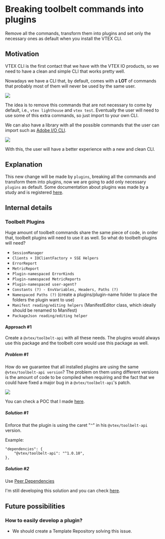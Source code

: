 # Breaking toolbelt commands into plugins

Remove all the commands, transform them into plugins and set only the necessary ones as default when you install the VTEX CLI.

## Motivation

VTEX CLI is the first contact that we have with the VTEX IO products, so we need to have a clean and simple CLI that works pretty well.

Nowadays we have a CLI that, by default, comes with a **LOT** of commands that probably most of them will never be used by the same user.

![](https://i.imgur.com/2GIq2Ep.png)

The idea is to remove this commands that are not necessary to come by default, i.e., `vtex lighthouse` and `vtex test`. Eventually the user will need to use some of this extra commands, so just import to your own CLI.

We can also have a library with all the possible commands that the user can import such as [Adobe I/O CLI](https://github.com/adobe/aio-cli).

![](https://i.imgur.com/TXS0MmO.png)

With this, the user will have a better experience with a new and clean CLI.

## Explanation

This new change will be made by `plugins`, breaking all the commands and transform them into plugins, now we are going to add only necessary `plugins` as default. Some documentation about plugins was made by a study and is registered [here](https://github.com/VerasThiago/CLIBenchmark/blob/master/Oclif/docs/ABOUTME.md).

## Internal details

### Toolbelt Plugins

Huge amount of toolbelt commands share the same piece of code, in order that, toolbelt plugins will need to use it as well. So what do toolbelt-plugins will need?

- `SessionManager`
- `Clients + IOClientFactory + SSE Helpers`
- `ErrorReport`
- `MetricReport`
- `Plugin-namespaced ErrorKinds`
- `Plugin-namespaced MetricReports`
- `Plugin-namespaced user-agent?`
- `Constants (?) - EnvVariables, Headers, Paths (?)`
- `Namespaced Paths (?)` (create a plugins/plugin-name folder to place the folders the plugin want to use)
- `Manifest reading/editing helpers` (ManifestEditor class, which ideally should be renamed to Manifest)
- `PackageJson reading/editing helper`

#### Approach #1
Create a `@vtex/toolbelt-api` with all these needs. The plugins would always use this package and the toolbelt core would use this package as well.

##### Problem #1

How do we guarantee that all installed plugins are using the same `@vtex/toolbelt-api version`? The problem on them using different versions is the amount of code to be compiled when requiring and the fact that we could have fixed a major bug in a `@vtex/toolbelt-api`'s patch. 

![](https://i.imgur.com/WTBuh0Y.png)

You can check a POC that I made [here](https://github.com/VerasThiago/npmPackageTests).


##### Solution #1

Enforce that the plugin is using the caret "`^`" in his `@vtex/toolbelt-api` version.

Example:
```
"dependencies": {
    "@vtex/toolbelt-api": "^1.0.10",
},
```

##### Solution #2

Use [Peer Dependencies](https://nodejs.org/es/blog/npm/peer-dependencies/)

I'm still developing this solution and you can check [here](https://github.com/VerasThiago/npmPackageTests/pull/1).

## Future possibilities

### How to easily develop a plugin?
- We should create a Template Repository solving this issue.
